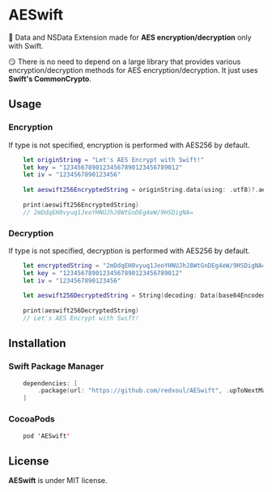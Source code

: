 # AESwift

🥸 Data and NSData Extension made for **AES encryption/decryption** only with Swift.

😏 There is no need to depend on a large library that provides various encryption/decryption methods for AES encryption/decryption. It just uses **Swift's CommonCrypto**.

## Usage

### Encryption
If type is not specified, encryption is performed with AES256 by default.

```swift
    let originString = "Let's AES Encrypt with Swift!"
    let key = "12345678901234567890123456789012"
    let iv = "1234567890123456"
    
    let aeswift256EncryptedString = originString.data(using: .utf8)?.aesEncrypt(key: key, iv: iv, type: .aes256)?.base64EncodedString()
    
    print(aeswift256EncryptedString)
    // 2mDdqEH0vyuq1JeoYHNUJhJ8WtGnDEg4eW/9HSDigNA=
```

### Decryption
If type is not specified, decryption is performed with AES256 by default.

```swift
    let encryptedString = "2mDdqEH0vyuq1JeoYHNUJhJ8WtGnDEg4eW/9HSDigNA="
    let key = "12345678901234567890123456789012"
    let iv = "1234567890123456"
    
    let aeswift256DecryptedString = String(decoding: Data(base64Encoded: aeswift256EncryptedString)?.aesDecrypt(key: key, iv: iv, type: .aes256) ?? Data(), as: UTF8.self)
    
    print(aeswift256DecryptedString)
    // Let's AES Encrypt with Swift!
```

## Installation


### Swift Package Manager
```swift
    dependencies: [
        .package(url: "https://github.com/redxoul/AESwift", .upToNextMajor(from: "1.0"))
    ]
```

### CocoaPods
```swift
    pod 'AESwift'
```

## License

**AESwift** is under MIT license.
